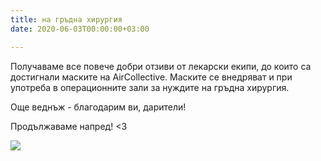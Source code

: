 ```yaml
---
title: на гръдна хирургия
date: 2020-06-03T00:00:00+03:00

---
```

Получаваме все повече добри отзиви от лекарски екипи, до които са достигнали маските на AirCollective. Маските се внедряват и при употреба в операционните зали за нуждите на гръдна хирургия.

Още веднъж - благодарим ви, дарители!

Продължаваме напред! <3

![](/images/8030aed0661a2afe3fc1a717f9d8f357.jpeg)